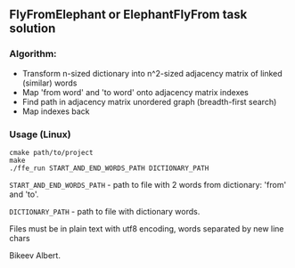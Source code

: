 ## FlyFromElephant or ElephantFlyFrom task solution

### Algorithm:
  - Transform n-sized dictionary into n^2-sized adjacency matrix of linked (similar) words
  - Map 'from word' and 'to word' onto  adjacency matrix indexes
  - Find path in adjacency matrix unordered graph (breadth-first search)
  - Map indexes back

### Usage (Linux)
```
cmake path/to/project
make
./ffe_run START_AND_END_WORDS_PATH DICTIONARY_PATH
```
`START_AND_END_WORDS_PATH` - path to file with 2 words from dictionary: 'from' and 'to'.

`DICTIONARY_PATH` - path to file with dictionary words.

Files must be in plain text with utf8 encoding, words separated by new line chars


Bikeev Albert.
